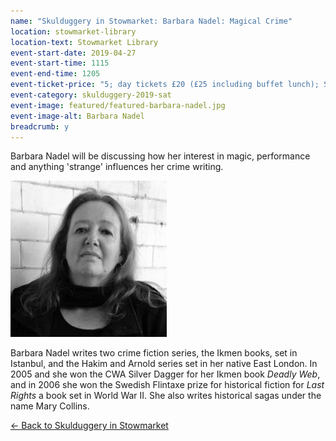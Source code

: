 ```yaml
---
name: "Skulduggery in Stowmarket: Barbara Nadel: Magical Crime"
location: stowmarket-library
location-text: Stowmarket Library
event-start-date: 2019-04-27
event-start-time: 1115
event-end-time: 1205
event-ticket-price: "5; day tickets £20 (£25 including buffet lunch); Saturday + Sunday tickets £35 (£45 including buffet lunches) - on sale Friday 1 March"
event-category: skulduggery-2019-sat
event-image: featured/featured-barbara-nadel.jpg
event-image-alt: Barbara Nadel
breadcrumb: y
---
```


Barbara Nadel will be discussing how her interest in magic, performance and anything 'strange' influences her crime writing.

<img src="/images/featured/featured-barbara-nadel.jpg" alt="Barbara Nadel" class="custom-br-50 mw-40 {% include /c/img-float-right.html %}" />

Barbara Nadel writes two crime fiction series, the Ikmen books, set in Istanbul, and the Hakim and Arnold series set in her native East London. In 2005 and she won the CWA Silver Dagger for her Ikmen book <cite>Deadly Web</cite>, and in 2006 she won the Swedish Flintaxe prize for historical fiction for <cite>Last Rights</cite> a book set in World War II. She also writes historical sagas under the name Mary Collins.

[&larr; Back to Skulduggery in Stowmarket](/skulduggery/)
